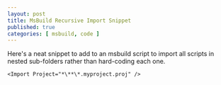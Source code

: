 ```yaml
---
layout: post
title: MsBuild Recursive Import Snippet
published: true
categories: [ msbuild, code ]
---
```


Here's a neat snippet to add to an msbuild script to import all scripts 
in nested sub-folders rather than hard-coding each one.

	<Import Project="*\**\*.myproject.proj" />



